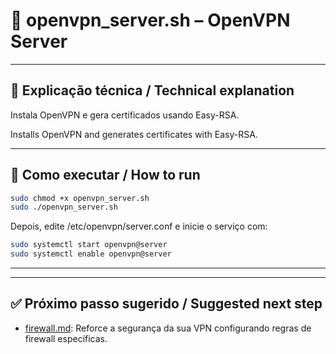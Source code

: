 # 🔐 openvpn_server.sh – OpenVPN Server

---

## 📝 Explicação técnica / Technical explanation

Instala OpenVPN e gera certificados usando Easy-RSA.

Installs OpenVPN and generates certificates with Easy-RSA.

---

## 🚀 Como executar / How to run

```bash
sudo chmod +x openvpn_server.sh
sudo ./openvpn_server.sh
```
Depois, edite /etc/openvpn/server.conf e inicie o serviço com:
```bash
sudo systemctl start openvpn@server
sudo systemctl enable openvpn@server
```
---

---

## ✅ Próximo passo sugerido / Suggested next step

- [firewall.md](./firewall.md): Reforce a segurança da sua VPN configurando regras de firewall específicas.
